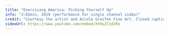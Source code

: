 ```yaml
---
title: "Exorcising America: Picking Yourself Up"
info: "3:02min, 2019 (performance for single channel video)"
credit: "Courtesy the artist and Accola Greifen Fine Art. Closed captions are available"
videoUrl: https://www.youtube.com/embed/XtHuZl1d2Ro
---
```

